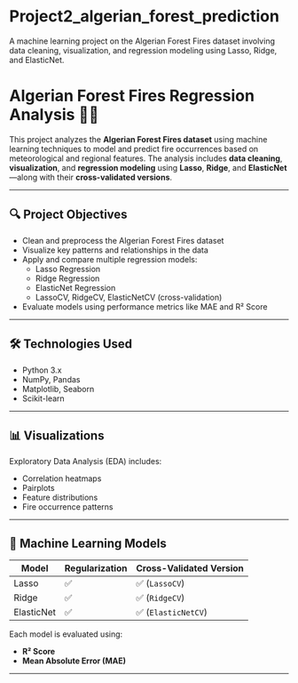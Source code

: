 # Project2_algerian_forest_prediction
A machine learning project on the Algerian Forest Fires dataset involving data cleaning, visualization, and regression modeling using Lasso, Ridge, and ElasticNet.
# Algerian Forest Fires Regression Analysis 🌲🔥

This project analyzes the **Algerian Forest Fires dataset** using machine learning techniques to model and predict fire occurrences based on meteorological and regional features. The analysis includes **data cleaning**, **visualization**, and **regression modeling** using **Lasso**, **Ridge**, and **ElasticNet**—along with their **cross-validated versions**.

---

## 🔍 Project Objectives

- Clean and preprocess the Algerian Forest Fires dataset
- Visualize key patterns and relationships in the data
- Apply and compare multiple regression models:
  - Lasso Regression
  - Ridge Regression
  - ElasticNet Regression
  - LassoCV, RidgeCV, ElasticNetCV (cross-validation)
- Evaluate models using performance metrics like MAE and R² Score

---

## 🛠️ Technologies Used

- Python 3.x
- NumPy, Pandas
- Matplotlib, Seaborn
- Scikit-learn

---

## 📊 Visualizations

Exploratory Data Analysis (EDA) includes:
- Correlation heatmaps
- Pairplots
- Feature distributions
- Fire occurrence patterns

---

## 🤖 Machine Learning Models

| Model              | Regularization | Cross-Validated Version |
|-------------------|----------------|--------------------------|
| Lasso             | ✅              | ✅ (`LassoCV`)           |
| Ridge             | ✅              | ✅ (`RidgeCV`)           |
| ElasticNet        | ✅              | ✅ (`ElasticNetCV`)      |

Each model is evaluated using:
- **R² Score**
- **Mean Absolute Error (MAE)**

---



